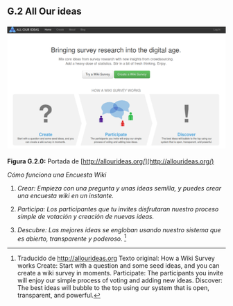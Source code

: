 ## G.2 All Our ideas 

### ![image alt text](image_0.png)

**Figura G.2.0:** Portada de [http://allourideas.org/](http://allourideas.org/) 

*Cómo funciona una Encuesta Wiki*

1. *Crear: Empieza con una pregunta y unas ideas semilla, y puedes crear una encuesta wiki en un instante.*

2. *Participa: Los participantes que tu invites disfrutaran nuestro proceso simple de votación y creación de nuevas ideas.*

3. *Descubre: Las mejores ideas se engloban usando nuestro sistema que es abierto, transparente y poderoso.* [^1]

[^1]: Traducido de http://allourideas.org 
Texto original: How a Wiki Survey works
Create: Start with a question and some seed ideas, and you can create a wiki survey in moments.
Participate: The participants you invite will enjoy our simple process of voting and adding new ideas.
Discover: The best ideas will bubble to the top using our system that is open, transparent, and powerful.
